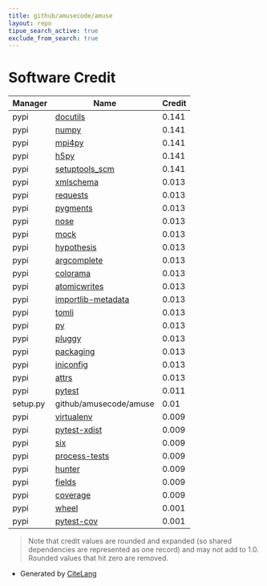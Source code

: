 ```yaml
---
title: github/amusecode/amuse
layout: repo
tipue_search_active: true
exclude_from_search: true
---
```

# Software Credit

|Manager|Name|Credit|
|-------|----|------|
|pypi|[docutils](http://docutils.sourceforge.net/)|0.141|
|pypi|[numpy](https://www.numpy.org)|0.141|
|pypi|[mpi4py](https://github.com/mpi4py/mpi4py/)|0.141|
|pypi|[h5py](http://www.h5py.org)|0.141|
|pypi|[setuptools_scm](https://github.com/pypa/setuptools_scm/)|0.141|
|pypi|[xmlschema](https://github.com/sissaschool/xmlschema)|0.013|
|pypi|[requests](https://pypi.org/project/requests)|0.013|
|pypi|[pygments](https://pypi.org/project/pygments)|0.013|
|pypi|[nose](https://pypi.org/project/nose)|0.013|
|pypi|[mock](https://pypi.org/project/mock)|0.013|
|pypi|[hypothesis](https://pypi.org/project/hypothesis)|0.013|
|pypi|[argcomplete](https://pypi.org/project/argcomplete)|0.013|
|pypi|[colorama](https://pypi.org/project/colorama)|0.013|
|pypi|[atomicwrites](https://pypi.org/project/atomicwrites)|0.013|
|pypi|[importlib-metadata](https://pypi.org/project/importlib-metadata)|0.013|
|pypi|[tomli](https://pypi.org/project/tomli)|0.013|
|pypi|[py](https://pypi.org/project/py)|0.013|
|pypi|[pluggy](https://pypi.org/project/pluggy)|0.013|
|pypi|[packaging](https://pypi.org/project/packaging)|0.013|
|pypi|[iniconfig](https://pypi.org/project/iniconfig)|0.013|
|pypi|[attrs](https://pypi.org/project/attrs)|0.013|
|pypi|[pytest](https://docs.pytest.org/en/latest/)|0.011|
|setup.py|github/amusecode/amuse|0.01|
|pypi|[virtualenv](https://pypi.org/project/virtualenv)|0.009|
|pypi|[pytest-xdist](https://pypi.org/project/pytest-xdist)|0.009|
|pypi|[six](https://pypi.org/project/six)|0.009|
|pypi|[process-tests](https://pypi.org/project/process-tests)|0.009|
|pypi|[hunter](https://pypi.org/project/hunter)|0.009|
|pypi|[fields](https://pypi.org/project/fields)|0.009|
|pypi|[coverage](https://pypi.org/project/coverage)|0.009|
|pypi|[wheel](https://github.com/pypa/wheel)|0.001|
|pypi|[pytest-cov](https://github.com/pytest-dev/pytest-cov)|0.001|


> Note that credit values are rounded and expanded (so shared dependencies are represented as one record) and may not add to 1.0. Rounded values that hit zero are removed.


- Generated by [CiteLang](https://github.com/vsoch/citelang)
